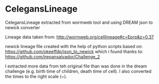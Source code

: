 # CelegansLineage
CelegansLineage extracted from wormweb tool and using DREAM json to newick converter

Lineage data taken from: http://wormweb.org/celllineage#c=Eprp&z=0.37

newick lineage file created with the help of python scripts based on:
https://github.com/okeeffdp/json_to_newick
which i found thanks to:
https://github.com/irepansalvador/Challenge_2

I extracted more data from teh original file than was done in the dream challenge (e.g. birth time of children, death time of cell). I also converted the times to the right scale (~).
